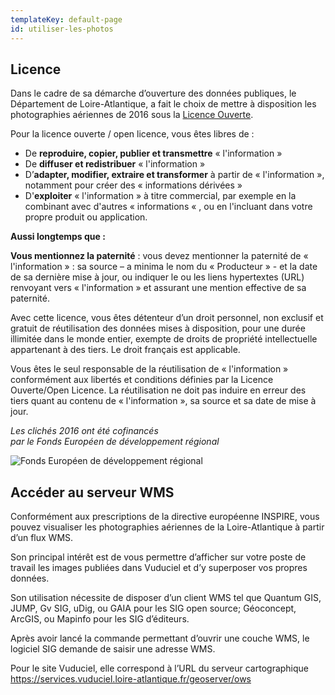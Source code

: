 ```yaml
---
templateKey: default-page
id: utiliser-les-photos
---
```

## Licence

Dans le cadre de sa démarche d’ouverture des données publiques, le Département de Loire-Atlantique, a fait le choix de mettre à disposition les photographies aériennes de 2016 sous la [Licence Ouverte](https://www.etalab.gouv.fr/licence-ouverte-open-licence).

Pour la licence ouverte / open licence, vous êtes libres de :

* De **reproduire, copier, publier et transmettre** « l'information »
* De **diffuser et redistribuer** « l'information »
* D’**adapter, modifier, extraire et transformer** à partir de « l'information », notamment pour créer des « informations dérivées »
* D'**exploiter** « l'information » à titre commercial, par exemple en la combinant avec d'autres « informations « , ou en l'incluant dans votre propre produit ou application.

**Aussi longtemps que :**

**Vous mentionnez la paternité** : vous devez mentionner la paternité de « l'information » : sa source – a minima le nom du « Producteur » - et la date de sa dernière mise à jour, ou indiquer le ou les liens hypertextes (URL) renvoyant vers « l'information » et assurant une mention effective de sa paternité.

Avec cette licence, vous êtes détenteur d’un droit personnel, non exclusif et gratuit de réutilisation des données mises à disposition, pour une durée illimitée dans le monde entier, exempte de droits de propriété intellectuelle appartenant à des tiers. Le droit français est applicable.

Vous êtes le seul responsable de la réutilisation de « l'information » conformément aux libertés et conditions définies par la Licence Ouverte/Open Licence. La réutilisation ne doit pas induire en erreur des tiers quant au contenu de « l'information », sa source et sa date de mise à jour.

_Les clichés 2016 ont été cofinancés_\
_par le Fonds Européen de développement régional_

![Fonds Européen de développement régional](/img/europe-feder250.png)

## Accéder au serveur WMS

Conformément aux prescriptions de la directive européenne INSPIRE, vous pouvez visualiser les photographies aériennes de la Loire-Atlantique à partir d’un flux WMS.

Son principal intérêt est de vous permettre d’afficher sur votre poste de travail les images publiées dans Vuduciel et d’y superposer vos propres données.

Son utilisation nécessite de disposer d’un client WMS tel que Quantum GIS, JUMP, Gv SIG, uDig, ou GAIA pour les SIG open source; Géoconcept, ArcGIS, ou Mapinfo pour les SIG d’éditeurs.

Après avoir lancé la commande permettant d’ouvrir une couche WMS, le logiciel SIG demande de saisir une adresse WMS.

Pour le site Vuduciel, elle correspond à l’URL du serveur cartographique https://services.vuduciel.loire-atlantique.fr/geoserver/ows
